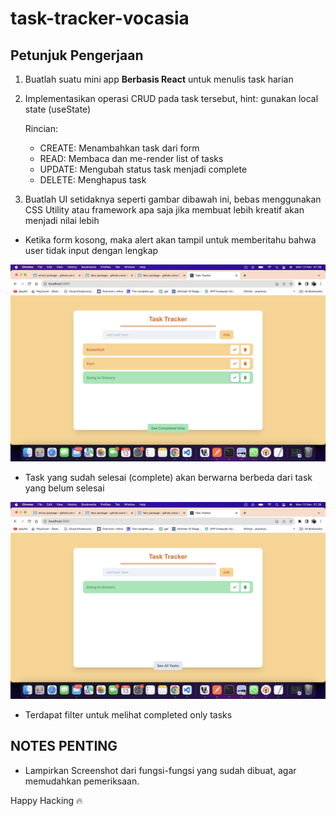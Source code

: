 # task-tracker-vocasia

## Petunjuk Pengerjaan
1. Buatlah suatu mini app **Berbasis React** untuk menulis task harian
2. Implementasikan operasi CRUD pada task tersebut, hint: gunakan local state (useState)

   Rincian:

   - CREATE: Menambahkan task dari form
   - READ: Membaca dan me-render list of tasks
   - UPDATE: Mengubah status task menjadi complete
   - DELETE: Menghapus task

3. Buatlah UI setidaknya seperti gambar dibawah ini, bebas menggunakan CSS Utility atau framework apa saja jika membuat lebih kreatif akan menjadi nilai lebih



- Ketika form kosong, maka alert akan tampil untuk memberitahu bahwa user tidak input dengan lengkap

![UI-1](ui-1.png)

- Task yang sudah selesai (complete) akan berwarna berbeda dari task yang belum selesai

![UI-2](ui-2.png)

- Terdapat filter untuk melihat completed only tasks

## NOTES PENTING
- Lampirkan Screenshot dari fungsi-fungsi yang sudah dibuat, agar memudahkan pemeriksaan.

Happy Hacking 🔥